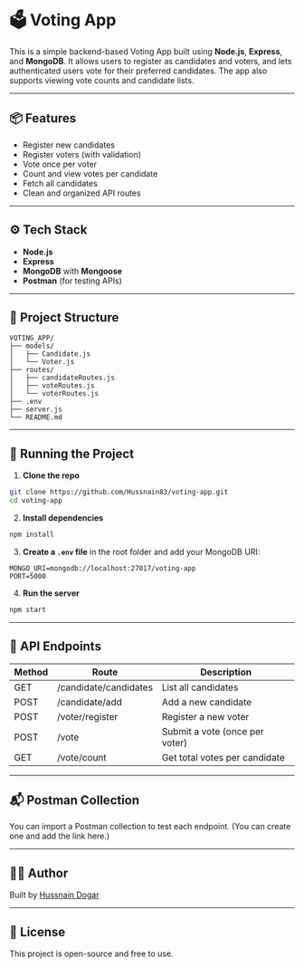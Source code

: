 # 🗳️ Voting App

This is a simple backend-based Voting App built using **Node.js**, **Express**, and **MongoDB**. It allows users to register as candidates and voters, and lets authenticated users vote for their preferred candidates. The app also supports viewing vote counts and candidate lists.

---

## 📦 Features

- Register new candidates
- Register voters (with validation)
- Vote once per voter
- Count and view votes per candidate
- Fetch all candidates
- Clean and organized API routes

---

## ⚙️ Tech Stack

- **Node.js**
- **Express**
- **MongoDB** with **Mongoose**
- **Postman** (for testing APIs)

---

## 📁 Project Structure

```
VOTING_APP/
├── models/
│   ├── Candidate.js
│   └── Voter.js
├── routes/
│   ├── candidateRoutes.js
│   ├── voteRoutes.js
│   └── voterRoutes.js
├── .env
├── server.js
└── README.md
```

---

## 🚀 Running the Project

1. **Clone the repo**

```bash
git clone https://github.com/Hussnain83/voting-app.git
cd voting-app
```

2. **Install dependencies**

```bash
npm install
```

3. **Create a `.env` file** in the root folder and add your MongoDB URI:

```
MONGO_URI=mongodb://localhost:27017/voting-app
PORT=5000
```

4. **Run the server**

```bash
npm start
```

---

## 📮 API Endpoints

| Method | Route                  | Description                    |
|--------|------------------------|--------------------------------|
| GET    | /candidate/candidates | List all candidates            |
| POST   | /candidate/add        | Add a new candidate            |
| POST   | /voter/register       | Register a new voter           |
| POST   | /vote                 | Submit a vote (once per voter) |
| GET    | /vote/count           | Get total votes per candidate  |

---

## 📬 Postman Collection

You can import a Postman collection to test each endpoint. (You can create one and add the link here.)

---

## 🧑‍💻 Author

Built by [Hussnain Dogar](https://github.com/Hussnain83)

---

## 📜 License

This project is open-source and free to use.
